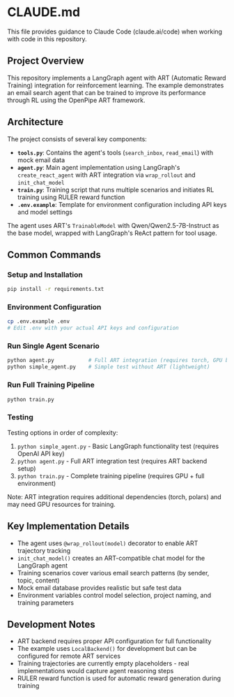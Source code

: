 # CLAUDE.md

This file provides guidance to Claude Code (claude.ai/code) when working with code in this repository.

## Project Overview

This repository implements a LangGraph agent with ART (Automatic Reward Training) integration for reinforcement learning. The example demonstrates an email search agent that can be trained to improve its performance through RL using the OpenPipe ART framework.

## Architecture

The project consists of several key components:

- **`tools.py`**: Contains the agent's tools (`search_inbox`, `read_email`) with mock email data
- **`agent.py`**: Main agent implementation using LangGraph's `create_react_agent` with ART integration via `wrap_rollout` and `init_chat_model`
- **`train.py`**: Training script that runs multiple scenarios and initiates RL training using RULER reward function
- **`.env.example`**: Template for environment configuration including API keys and model settings

The agent uses ART's `TrainableModel` with Qwen/Qwen2.5-7B-Instruct as the base model, wrapped with LangGraph's ReAct pattern for tool usage.

## Common Commands

### Setup and Installation
```bash
pip install -r requirements.txt
```

### Environment Configuration
```bash
cp .env.example .env
# Edit .env with your actual API keys and configuration
```

### Run Single Agent Scenario
```bash
python agent.py           # Full ART integration (requires torch, GPU backend)
python simple_agent.py    # Simple test without ART (lightweight)
```

### Run Full Training Pipeline
```bash
python train.py
```

### Testing
Testing options in order of complexity:
1. `python simple_agent.py` - Basic LangGraph functionality test (requires OpenAI API key)
2. `python agent.py` - Full ART integration test (requires ART backend setup)
3. `python train.py` - Complete training pipeline (requires GPU + full environment)

Note: ART integration requires additional dependencies (torch, polars) and may need GPU resources for training.

## Key Implementation Details

- The agent uses `@wrap_rollout(model)` decorator to enable ART trajectory tracking
- `init_chat_model()` creates an ART-compatible chat model for the LangGraph agent
- Training scenarios cover various email search patterns (by sender, topic, content)
- Mock email database provides realistic but safe test data
- Environment variables control model selection, project naming, and training parameters

## Development Notes

- ART backend requires proper API configuration for full functionality
- The example uses `LocalBackend()` for development but can be configured for remote ART services
- Training trajectories are currently empty placeholders - real implementations would capture agent reasoning steps
- RULER reward function is used for automatic reward generation during training